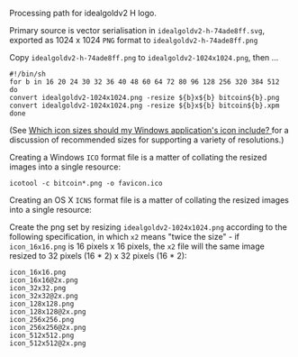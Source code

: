 Processing path for idealgoldv2 H logo.

Primary source is vector serialisation in `idealgoldv2-h-74ade8ff.svg`, exported as 1024 x 1024 `PNG` format to `idealgoldv2-h-74ade8ff.png`

Copy `idealgoldv2-h-74ade8ff.png` to `idealgoldv2-1024x1024.png`, then ...

```
#!/bin/sh
for b in 16 20 24 30 32 36 40 48 60 64 72 80 96 128 256 320 384 512
do
convert idealgoldv2-1024x1024.png -resize ${b}x${b} bitcoin${b}.png
convert idealgoldv2-1024x1024.png -resize ${b}x${b} bitcoin${b}.xpm
done
```

(See [Which icon sizes should my Windows application's icon include?
](https://stackoverflow.com/a/46053684) for a discussion of recommended sizes for supporting a variety of resolutions.)

Creating a Windows `ICO` format file is a matter of collating the resized images into a single resource:

```
icotool -c bitcoin*.png -o favicon.ico
```

Creating an OS X `ICNS` format file is a matter of collating the resized images into a single resource:

Create the png set by resizing `idealgoldv2-1024x1024.png` according to the following specification, in which `x2` means "twice the size" - if `icon_16x16.png` is 16 pixels x 16 pixels, the `x2` file will the same image resized to 32 pixels (16 * 2) x 32 pixels (16 * 2):

```
icon_16x16.png
icon_16x16@2x.png
icon_32x32.png
icon_32x32@2x.png
icon_128x128.png
icon_128x128@2x.png
icon_256x256.png
icon_256x256@2x.png
icon_512x512.png
icon_512x512@2x.png
```

